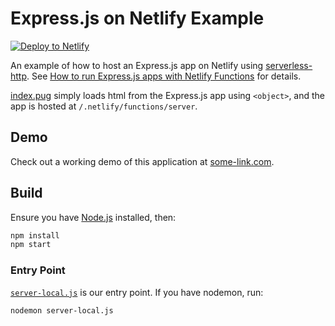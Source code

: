# Express.js on Netlify Example

[![Deploy to
Netlify](https://www.netlify.com/img/deploy/button.svg)](https://app.netlify.com/start/deploy?repository=https://github.com/neverendingqs/netlify-express)

An example of how to host an Express.js app on Netlify using
[serverless-http](https://github.com/dougmoscrop/serverless-http). See
[How to run Express.js apps with Netlify Functions](https://www.netlify.com/blog/2018/09/13/how-to-run-express.js-apps-with-netlify-functions/) for details.

[index.pug](views/index.pug) simply loads html from the Express.js app using `<object>`, and the
app is hosted at `/.netlify/functions/server`. 

## Demo

Check out a working demo of this application at [some-link.com]().

## Build

Ensure you have [Node.js](https://nodejs.org/en/) installed, then:

``` bash
npm install
npm start
```

### Entry Point

[`server-local.js`](server-local.js) is our entry point. If you have nodemon, run:

``` bash
nodemon server-local.js
```